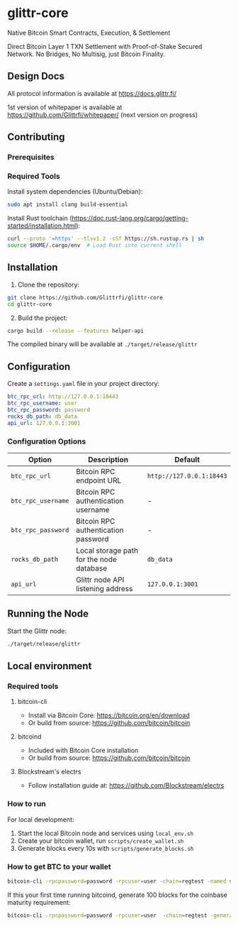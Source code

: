 # glittr-core
Native Bitcoin Smart Contracts, Execution, & Settlement

Direct Bitcoin Layer 1 TXN Settlement with Proof-of-Stake Secured Network. No Bridges, No Multisig, just Bitcoin Finality.

## Design Docs
All protocol information is available at https://docs.glittr.fi/

1st version of whitepaper is available at https://github.com/Glittrfi/whitepaper/ (next version on progress)

## Contributing
### Prerequisites
### Required Tools
Install system dependencies (Ubuntu/Debian):
```bash
sudo apt install clang build-essential
```

Install Rust toolchain (https://doc.rust-lang.org/cargo/getting-started/installation.html):
```bash
curl --proto '=https' --tlsv1.2 -sSf https://sh.rustup.rs | sh
source $HOME/.cargo/env  # Load Rust into current shell
```

## Installation

1. Clone the repository:
```bash
git clone https://github.com/Glittrfi/glittr-core
cd glittr-core
```

2. Build the project:
```bash
cargo build --release --features helper-api
```

The compiled binary will be available at `./target/release/glittr`

## Configuration

Create a `settings.yaml` file in your project directory:

```yaml
btc_rpc_url: http://127.0.0.1:18443
btc_rpc_username: user
btc_rpc_password: password
rocks_db_path: db_data
api_url: 127.0.0.1:3001
```

### Configuration Options

| Option | Description | Default |
|--------|-------------|---------|
| `btc_rpc_url` | Bitcoin RPC endpoint URL | `http://127.0.0.1:18443` |
| `btc_rpc_username` | Bitcoin RPC authentication username | - |
| `btc_rpc_password` | Bitcoin RPC authentication password | - |
| `rocks_db_path` | Local storage path for the node database | `db_data` |
| `api_url` | Glittr node API listening address | `127.0.0.1:3001` |

## Running the Node

Start the Glittr node:
```bash
./target/release/glittr
```

## Local environment
### Required tools

1. bitcoin-cli
   - Install via Bitcoin Core: https://bitcoin.org/en/download
   - Or build from source: https://github.com/bitcoin/bitcoin

2. bitcoind
   - Included with Bitcoin Core installation
   - Or build from source: https://github.com/bitcoin/bitcoin

3. Blockstream's electrs
   - Follow installation guide at: https://github.com/Blockstream/electrs

### How to run

For local development:

1. Start the local Bitcoin node and services using `local_env.sh`
2. Create your bitcoin wallet, run `scripts/create_wallet.sh`
3. Generate blocks every 10s with `scripts/generate_blocks.sh`

### How to get BTC to your wallet
```bash
bitcoin-cli -rpcpassword=password -rpcuser=user -chain=regtest -named sendtoaddress address="{bitcoin_address}" amount=0.5 fee_rate=1
```

If this your first time running bitcoind, generate 100 blocks for the coinbase maturity requirement:
```bash
bitcoin-cli -rpcpassword=password -rpcuser=user  -chain=regtest -generate 100 1000
```


